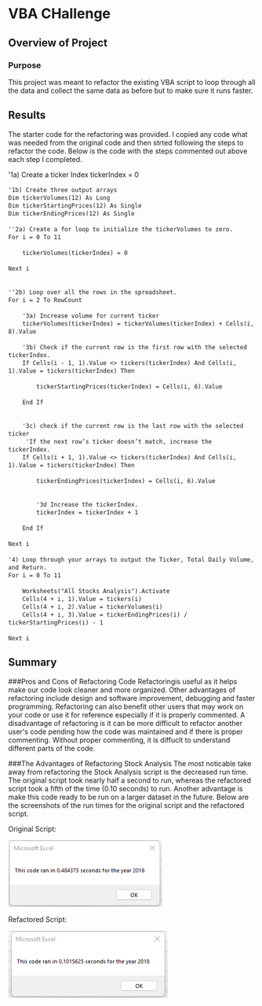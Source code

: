 # VBA CHallenge

## Overview of Project

### Purpose
This project was meant to refactor the existing VBA script to loop through all the data and collect the same data as before but to make sure it runs faster.

## Results

The starter code for the refactoring was provided. I copied any code what was needed from the original code and then strted following the steps to refactor the code. Below is the code with the steps commented out above each step I completed.

  '1a) Create a ticker Index
    tickerIndex = 0

    '1b) Create three output arrays
    Dim tickerVolumes(12) As Long
    Dim tickerStartingPrices(12) As Single
    Dim tickerEndingPrices(12) As Single
    
    ''2a) Create a for loop to initialize the tickerVolumes to zero.
    For i = 0 To 11
        
        tickerVolumes(tickerIndex) = 0
        
    Next i
    
        
    ''2b) Loop over all the rows in the spreadsheet.
    For i = 2 To RowCount
    
        '3a) Increase volume for current ticker
        tickerVolumes(tickerIndex) = tickerVolumes(tickerIndex) + Cells(i, 8).Value
        
        '3b) Check if the current row is the first row with the selected tickerIndex.
        If Cells(i - 1, 1).Value <> tickers(tickerIndex) And Cells(i, 1).Value = tickers(tickerIndex) Then

            tickerStartingPrices(tickerIndex) = Cells(i, 6).Value

        End If
            
        
        '3c) check if the current row is the last row with the selected ticker
         'If the next row’s ticker doesn’t match, increase the tickerIndex.
        If Cells(i + 1, 1).Value <> tickers(tickerIndex) And Cells(i, 1).Value = tickers(tickerIndex) Then

            tickerEndingPrices(tickerIndex) = Cells(i, 6).Value


            '3d Increase the tickerIndex.
            tickerIndex = tickerIndex + 1
            
        End If
    
    Next i
    
    '4) Loop through your arrays to output the Ticker, Total Daily Volume, and Return.
    For i = 0 To 11
        
        Worksheets("All Stocks Analysis").Activate
        Cells(4 + i, 1).Value = tickers(i)
        Cells(4 + i, 2).Value = tickerVolumes(i)
        Cells(4 + i, 3).Value = tickerEndingPrices(i) / tickerStartingPrices(i) - 1
        
    Next i
## Summary

###Pros and Cons of Refactoring Code
Refactoringis useful as it helps make our code look cleaner and more organized. Other advantages of refactoring include design and software improvement, debugging and faster programming. Refactoring can also benefit other users that may work on your code or use it for reference especially if it is properly commented. A disadvantage of refactoring is it can be more difficult to refactor another user's code pending how the code was maintained and if there is proper commenting. Without proper commenting, it is diffuclt to understand different parts of the code.

###The Advantages of Refactoring Stock Analysis
The most noticable take away from refactoring the Stock Analysis script is the decreased run time. The original script took nearly half a second to run, whereas the refactored script took a fifth of the time (0.10 seconds) to run. Another advantage is make this code ready to be run on a larger dataset in the future. Below are the screenshots of the run times for the original script and the refactored script.

Original Script:

![](/Resources/VBA_Challenge_2018.png)


Refactored Script:

![](/Resources/VBA_Challenge_2018_refactored.png)

